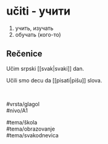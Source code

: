 # učiti - учити

1. учить, изучать  
2. обучать (кого-то)

## Rečenice

Učim srpski [[svak|svaki]] dan.

Učili smo decu da [[pisati|pišu]] slova.

<br>

#vrsta/glagol  
#nivo/A1  

#tema/škola  
#tema/obrazovanje  
#tema/svakodnevica  
